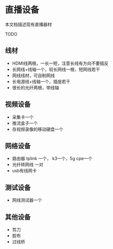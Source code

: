 # 直播设备

本文档描述现有直播器材

TODO

## 线材

- HDMI线两根，一长一短，注意长线有方向不要插反
- 长网线+线轴一个，较长网线一根，短网线若干
- 网线线材，可自制网线
- 长电源线+线轴一个，插座若干
- 很长的光纤两根，带线轴

## 视频设备

- 采集卡一个
- 推流盒子一个
- 存视频录像的移动硬盘一个

## 网络设备

- 路由器 tplink 一个， k3一个，5g cpe一个
- 光纤转网线 一对
- usb有线网卡

## 测试设备

- 网线测试器一个

## 其他设备

- 剪刀
- 胶布
- 过线桥
